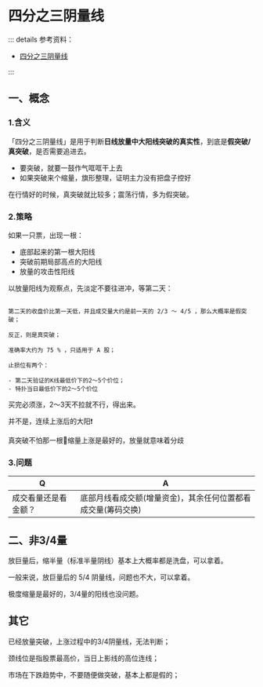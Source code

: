 
# 四分之三阴量线

::: details 参考资料：

- [四分之三阴量线](https://www.bilibili.com/video/BV1hFwHegENo)

:::

## 一、概念

### 1.含义

「四分之三阴量线」是用于判断**日线放量中大阳线突破的真实性**，到底是**假突破/真突破**，是否需要追进去。

- 要突破，就要一鼓作气哐哐干上去
- 如果突破来个缩量，旗形整理，证明主力没有把盘子控好

在行情好的时候，真突破就比较多；震荡行情，多为假突破。

### 2.策略

如果一只票，出现一根：

- 底部起来的第一根大阳线
- 突破前期局部高点的大阳线
- 放量的攻击性阳线

以放量阳线为观察点，先淡定不要往进冲，等第二天：

````text

第二天的收盘价比第一天低，并且成交量大约是前一天的 2/3 ～ 4/5 ，那么大概率是假突破；

反正，则是真突破；

准确率大约为 75 % ，只适用于 A 股；

止损位有两个：

- 第二天验证的K线最低价下的2～5个价位；
- 特扑当日最低价下的2～5个价位

````

买完必须涨，2～3天不拉就不行，得出来。

并不是，连续上涨后的大阳❗️

真突破不怕那一根📣缩量上涨是最好的，放量就意味着分歧

### 3.问题

| Q          | A                                |
|------------|----------------------------------|
| 成交看量还是看金额？ | 底部月线看成交额(增量资金)，其余任何位置都看成交量(筹码交换) |

## 二、非3/4量

放巨量后，缩半量（标准半量阴线）基本上大概率都是洗盘，可以拿着。

一般来说，放巨量后的 5/4 阴量线，问题也不大，可以拿着。

极度缩量是最好的，3/4量的阳线也没问题。

## 其它

已经放量突破，上涨过程中的3/4阴量线，无法判断；

颈线位是指股票最高价，当日上影线的高位连线；

市场在下跌趋势中，不要随便做突破，基本上都是假的；